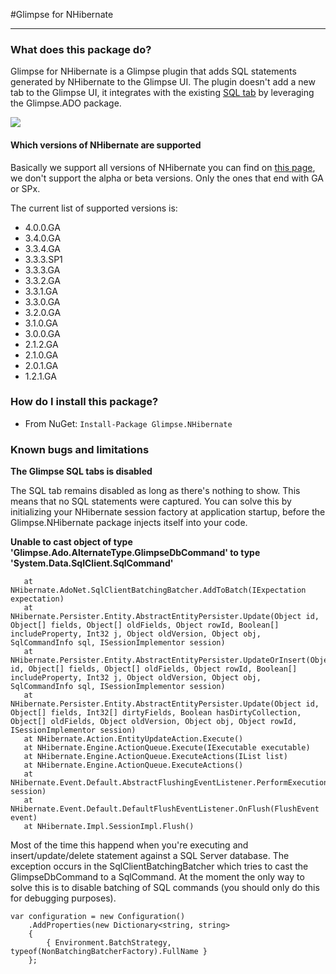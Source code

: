 #Glimpse for NHibernate

---

### What does this package do?

Glimpse for NHibernate is a Glimpse plugin that adds SQL statements generated by NHibernate to the Glimpse UI. The plugin doesn't add a new tab to the Glimpse UI, it integrates with the existing [SQL tab](http://getglimpse.com/Docs/sql-tab "Read more about the Glimpse SQL tab") by leveraging the Glimpse.ADO package.

![](https://raw.github.com/stevenlauwers22/Glimpse.NHibernate/master/Documentation/SQL.png)

#### Which versions of NHibernate are supported

Basically we support all versions of NHibernate you can find on [this page](http://sourceforge.net/projects/nhibernate/files/NHibernate/), we don't support the alpha or beta versions. Only the ones that end with GA or SPx.

The current list of supported versions is:  

- 4.0.0.GA
- 3.4.0.GA
- 3.3.4.GA
- 3.3.3.SP1
- 3.3.3.GA
- 3.3.2.GA
- 3.3.1.GA
- 3.3.0.GA
- 3.2.0.GA
- 3.1.0.GA
- 3.0.0.GA
- 2.1.2.GA
- 2.1.0.GA
- 2.0.1.GA
- 1.2.1.GA

### How do I install this package?

* From NuGet: `Install-Package Glimpse.NHibernate`

### Known bugs and limitations

**The Glimpse SQL tabs is disabled**

The SQL tab remains disabled as long as there's nothing to show. This means that no SQL statements were captured. You can solve this by initializing your NHibernate session factory at application startup, before the Glimpse.NHibernate package injects itself into your code.

**Unable to cast object of type 'Glimpse.Ado.AlternateType.GlimpseDbCommand' to type 'System.Data.SqlClient.SqlCommand'**

```
   at NHibernate.AdoNet.SqlClientBatchingBatcher.AddToBatch(IExpectation expectation)  
   at NHibernate.Persister.Entity.AbstractEntityPersister.Update(Object id, Object[] fields, Object[] oldFields, Object rowId, Boolean[] includeProperty, Int32 j, Object oldVersion, Object obj, SqlCommandInfo sql, ISessionImplementor session)  
   at NHibernate.Persister.Entity.AbstractEntityPersister.UpdateOrInsert(Object id, Object[] fields, Object[] oldFields, Object rowId, Boolean[] includeProperty, Int32 j, Object oldVersion, Object obj, SqlCommandInfo sql, ISessionImplementor session)  
   at NHibernate.Persister.Entity.AbstractEntityPersister.Update(Object id, Object[] fields, Int32[] dirtyFields, Boolean hasDirtyCollection, Object[] oldFields, Object oldVersion, Object obj, Object rowId, ISessionImplementor session)  
   at NHibernate.Action.EntityUpdateAction.Execute()  
   at NHibernate.Engine.ActionQueue.Execute(IExecutable executable)  
   at NHibernate.Engine.ActionQueue.ExecuteActions(IList list)  
   at NHibernate.Engine.ActionQueue.ExecuteActions()  
   at NHibernate.Event.Default.AbstractFlushingEventListener.PerformExecutions(IEventSource session)  
   at NHibernate.Event.Default.DefaultFlushEventListener.OnFlush(FlushEvent event)  
   at NHibernate.Impl.SessionImpl.Flush()
```

Most of the time this happend when you're executing and insert/update/delete statement against a SQL Server database. The exception occurs in the SqlClientBatchingBatcher which tries to cast the GlimpseDbCommand to a SqlCommand. At the moment the only way to solve this is to disable batching of SQL commands (you should only do this for debugging purposes).

```
var configuration = new Configuration()  
    .AddProperties(new Dictionary<string, string>  
	{  
	    { Environment.BatchStrategy, typeof(NonBatchingBatcherFactory).FullName }  
    };
```

